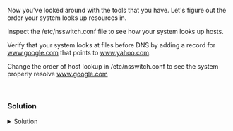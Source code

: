 Now you've looked around with the tools that you have. Let's figure out the order your system looks up resources in.

Inspect the /etc/nsswitch.conf file to see how your system looks up hosts.

Verify that your system looks at files before DNS by adding a record for www.google.com that points to www.yahoo.com.

Change the order of host lookup in /etc/nsswitch.conf to see the system properly resolve www.google.com

<br>

### Solution
<details>
<summary>Solution</summary>


```plain
cat /etc/nsswitch.conf
```

What are the values in the hosts: entry?

Test your connection to www.google.com with curl

```plain
curl www.google.com | grep -Ei 'yahoo|google'
```

You should see output that relates to google

Let's get the host value for www.yahoo.com

```plain
host www.yahoo.com
```

Now, just to test that our system will use hosts first, before DNS, we're going to add a www.yahoo.com entry in our /etc/hosts file

```plain
echo "74.6.231.21 www.google.com" >> /etc/hosts
```

Let's test a curl to www.google.com and see if we're still resolving to www.google.com

```plain
curl www.google.com | grep -Ei 'yahoo|google'
```

Now we change the order so that our /etc/nsswitch entry for hosts shows dns before host values

```plain
vi /etc/nsswitch.conf

#fix the line to:
hosts:      dns files
```

Now test www.google.com again and see if you're seeing the correct output.

```plain
curl www.google.com | grep -Ei 'yahoo|google'
```

If this works, you've successfully changed the order your system resolves names by editing /etc/nsswitch.conf.

</details>
